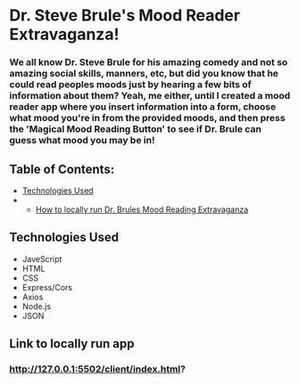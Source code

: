 # Dr. Steve Brule's Mood Reader Extravaganza!
### We all know Dr. Steve Brule for his amazing comedy and not so amazing social skills, manners, etc, but did you know that he could read peoples moods just by hearing a few bits of information about them? Yeah, me either, until I created a mood reader app where you insert information into a form, choose what mood you're in from the provided moods, and then press the 'Magical Mood Reading Button' to see if Dr. Brule can guess what mood you may be in!
## Table of Contents:
* [Technologies Used](#technologiesused)
* * [How to locally run Dr. Brules Mood Reading Extravaganza](#run)

## <a name="technologiesused"></a>Technologies Used


* JaveScript
* HTML
* CSS
* Express/Cors
* Axios
* Node.js
* JSON

## Link to locally run app
### http://127.0.0.1:5502/client/index.html?

